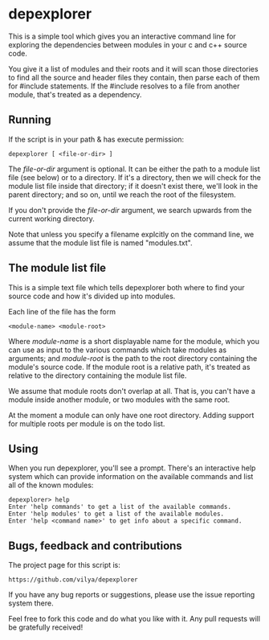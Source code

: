 depexplorer
===========

This is a simple tool which gives you an interactive command line for
exploring the dependencies between modules in your c and c++ source code.

You give it a list of modules and their roots and it will scan those
directories to find all the source and header files they contain, then parse
each of them for #include statements. If the #include resolves to a file from
another module, that's treated as a dependency.


Running
-------

If the script is in your path & has execute permission:

    depexplorer [ <file-or-dir> ]

The _file-or-dir_ argument is optional. It can be either the path to a module
list file (see below) or to a directory. If it's a directory, then we will
check for the module list file inside that directory; if it doesn't exist
there, we'll look in the parent directory; and so on, until we reach the root
of the filesystem.

If you don't provide the _file-or-dir_ argument, we search upwards from the
current working directory.

Note that unless you specify a filename explcitly on the command line, we
assume that the module list file is named "modules.txt".


The module list file
--------------------

This is a simple text file which tells depexplorer both where to find your
source code and how it's divided up into modules.

Each line of the file has the form

    <module-name> <module-root>

Where _module-name_ is a short displayable name for the module, which you can
use as input to the various commands which take modules as arguments; and
_module-root_ is the path to the root directory containing the module's source
code. If the module root is a relative path, it's treated as relative to the
directory containing the module list file.

We assume that module roots don't overlap at all. That is, you can't
have a module inside another module, or two modules with the same root.

At the moment a module can only have one root directory. Adding support for
multiple roots per module is on the todo list.


Using
-----

When you run depexplorer, you'll see a prompt. There's an interactive help
system which can provide information on the available commands and list all of
the known modules:

    depexplorer> help
    Enter 'help commands' to get a list of the available commands.
    Enter 'help modules' to get a list of the available modules.
    Enter 'help <command name>' to get info about a specific command.
  

Bugs, feedback and contributions
--------------------------------

The project page for this script is:

    https://github.com/vilya/depexplorer

If you have any bug reports or suggestions, please use the issue reporting
system there.

Feel free to fork this code and do what you like with it. Any pull requests will
be gratefully received!

